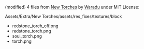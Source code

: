 (modified) 4 files from [New Torches](https://modrinth.com/resourcepack/new-torches) by [Waradu](https://modrinth.com/user/Waradu) under MIT License:

Assets/Extra/New Torches/assets/res_fixes/textures/block

- redstone_torch_off.png
- redstone_torch.png
- soul_torch.png
- torch.png
